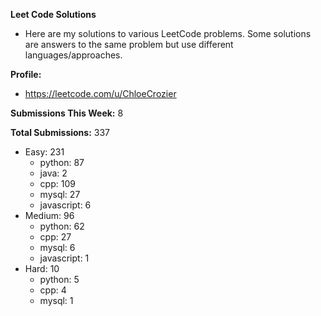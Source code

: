 **Leet Code Solutions**

- Here are my solutions to various LeetCode problems. Some solutions are answers to the same problem but use different languages/approaches.

**Profile:**

- https://leetcode.com/u/ChloeCrozier

**Submissions This Week:** 8

**Total Submissions:** 337
- Easy: 231
  - python: 87
  - java: 2
  - cpp: 109
  - mysql: 27
  - javascript: 6
- Medium: 96
  - python: 62
  - cpp: 27
  - mysql: 6
  - javascript: 1
- Hard: 10
  - python: 5
  - cpp: 4
  - mysql: 1